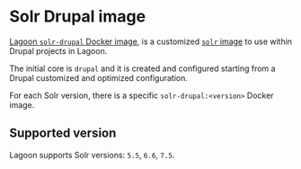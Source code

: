 # Solr Drupal image

[Lagoon `solr-drupal` Docker image](https://github.com/amazeeio/lagoon/blob/master/images/solr-drupal/Dockerfile), is a customized [`solr` image](solr.md) to use within Drupal projects in Lagoon.

The initial core is `drupal` and it is created and configured starting from a Drupal customized and optimized configuration.

For each Solr version, there is a specific `solr-drupal:<version>` Docker image.

## Supported version

Lagoon supports Solr versions: `5.5`, `6.6`, `7.5`.

